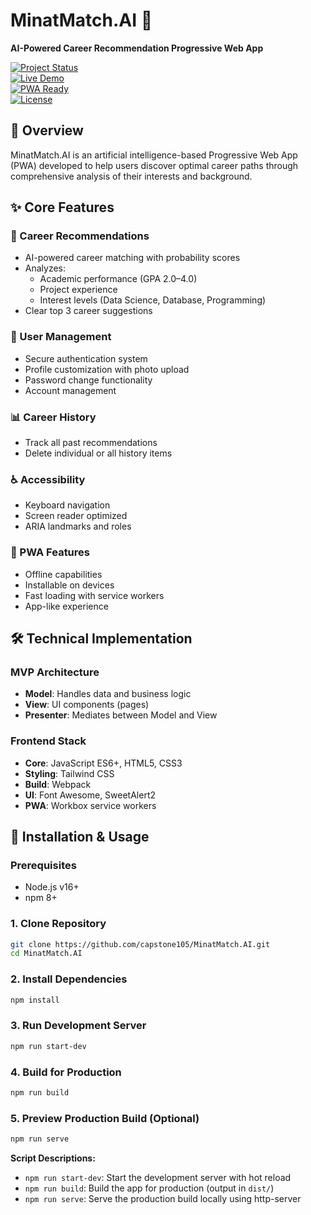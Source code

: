 # MinatMatch.AI 🚀  
**AI-Powered Career Recommendation Progressive Web App**

[![Project Status](https://img.shields.io/badge/status-complete-brightgreen)](https://minat-match-ai.vercel.app)  
[![Live Demo](https://img.shields.io/badge/demo-online-blue)](https://minat-match-ai.vercel.app)  
[![PWA Ready](https://img.shields.io/badge/PWA-optimized-blue)](https://web.dev/progressive-web-apps/)  
[![License](https://img.shields.io/badge/license-MIT-blue.svg)](LICENSE) 

## 🌟 Overview
MinatMatch.AI is an artificial intelligence-based Progressive Web App (PWA) developed to help users discover optimal career paths through comprehensive analysis of their interests and background.

## ✨ Core Features

### 🎯 Career Recommendations
- AI-powered career matching with probability scores
- Analyzes:
  - Academic performance (GPA 2.0–4.0)
  - Project experience
  - Interest levels (Data Science, Database, Programming)
- Clear top 3 career suggestions

### 👤 User Management
- Secure authentication system
- Profile customization with photo upload
- Password change functionality
- Account management

### 📊 Career History
- Track all past recommendations
- Delete individual or all history items

### ♿ Accessibility
- Keyboard navigation
- Screen reader optimized
- ARIA landmarks and roles

### 📱 PWA Features
- Offline capabilities
- Installable on devices
- Fast loading with service workers
- App-like experience

## 🛠 Technical Implementation

### MVP Architecture
- **Model**: Handles data and business logic
- **View**: UI components (pages)
- **Presenter**: Mediates between Model and View

### Frontend Stack
- **Core**: JavaScript ES6+, HTML5, CSS3
- **Styling**: Tailwind CSS
- **Build**: Webpack
- **UI**: Font Awesome, SweetAlert2
- **PWA**: Workbox service workers

## 🚀 Installation & Usage

### Prerequisites
- Node.js v16+
- npm 8+

### 1. Clone Repository
```bash
git clone https://github.com/capstone105/MinatMatch.AI.git
cd MinatMatch.AI
```

### 2. Install Dependencies
```bash
npm install
```

### 3. Run Development Server
```bash
npm run start-dev
```

### 4. Build for Production
```bash
npm run build
```

### 5. Preview Production Build (Optional)
```bash
npm run serve
```

**Script Descriptions:**
- `npm run start-dev`: Start the development server with hot reload
- `npm run build`: Build the app for production (output in `dist/`)
- `npm run serve`: Serve the production build locally using http-server
